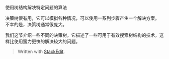 使用树结构解决特定问题的算法

决策树很有用，它可以模拟各种情况，可以使用一系列步骤产生一个解决方案。
不幸的是，决策树通常很庞大。

我们这节介绍一些不同的决策树。它描述了一些可用于有效搜索树结构的技术，这样比使用蛮力更快的解决较大的问题。


> Written with [StackEdit](https://stackedit.io/).
<!--stackedit_data:
eyJoaXN0b3J5IjpbLTE5NDgzNDQyODRdfQ==
-->